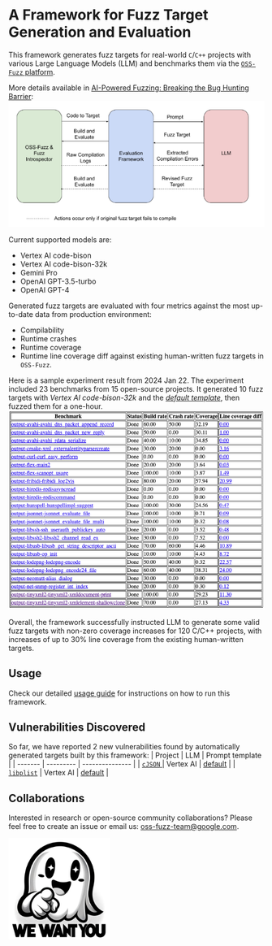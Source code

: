 # A Framework for Fuzz Target Generation and Evaluation

This framework generates fuzz targets for real-world `C`/`C++` projects with
various Large Language Models (LLM) and benchmarks them via the
[`OSS-Fuzz` platform](https://github.com/google/oss-fuzz).

More details available in [AI-Powered Fuzzing: Breaking the Bug Hunting Barrier](https://security.googleblog.com/2023/08/ai-powered-fuzzing-breaking-bug-hunting.html):
![Alt text](images/Overview.png "Overview")

Current supported models are:
- Vertex AI code-bison
- Vertex AI code-bison-32k
- Gemini Pro
- OpenAI GPT-3.5-turbo
- OpenAI GPT-4

Generated fuzz targets are evaluated with four metrics against the most up-to-date data from production environment:
- Compilability
- Runtime crashes
- Runtime coverage
- Runtime line coverage diff against existing human-written fuzz targets in `OSS-Fuzz`.

Here is a sample experiment result from 2024 Jan 22.
The experiment included 23 benchmarks from 15 open-source projects.
It generated 10 fuzz targets with *Vertex AI code-bison-32k* and the [*default template*](prompts/template_xml), then fuzzed them for a one-hour.
<a id="result-table"></a>
![Alt text](images/2024-Jan-22.png "Results")

Overall, the framework successfully instructed LLM to generate some valid fuzz
targets with non-zero coverage increases for 120 C/C++ projects, with increases
of up to 30% line coverage from the existing human-written targets.

## Usage

Check our detailed [usage guide](./USAGE.md) for instructions on how to run this framework.

## Vulnerabilities Discovered

So far,  we have reported 2 new vulnerabilities found by automatically generated targets built
by this framework:
| Project |    LLM    | Prompt template |
| ------- | --------- | --------------- |
| [`cJSON` ](https://github.com/DaveGamble/cJSON/issues/800) | Vertex AI | [default](prompts/template_xml) |
| [`libplist`](https://github.com/libimobiledevice/libplist/issues/244) | Vertex AI | [default](prompts/template_xml) |


## Collaborations
Interested in research or open-source community collaborations?
Please feel free to create an issue or email us: oss-fuzz-team@google.com.

<img src="images/Collaboration.png" width="200" height="200">
